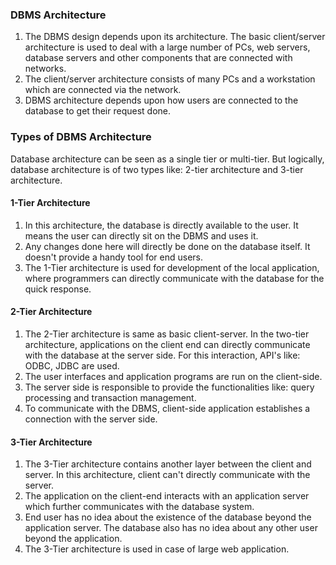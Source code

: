 ### DBMS Architecture
1. The DBMS design depends upon its architecture. The basic client/server architecture is used to deal with a large number of PCs, web servers, database servers and other components that are connected with networks.
2. The client/server architecture consists of many PCs and a workstation which are connected via the network.
3. DBMS architecture depends upon how users are connected to the database to get their request done.

### Types of DBMS Architecture

Database architecture can be seen as a single tier or multi-tier. But logically, database architecture is of two types like: 2-tier architecture and 3-tier architecture.

#### 1-Tier Architecture
1. In this architecture, the database is directly available to the user. It means the user can directly sit on the DBMS and uses it.
2. Any changes done here will directly be done on the database itself. It doesn't provide a handy tool for end users.
3. The 1-Tier architecture is used for development of the local application, where programmers can directly communicate with the database for the quick response.

#### 2-Tier Architecture
1. The 2-Tier architecture is same as basic client-server. In the two-tier architecture, applications on the client end can directly communicate with the database at the server side. For this interaction, API's like: ODBC, JDBC are used.
2. The user interfaces and application programs are run on the client-side.
3. The server side is responsible to provide the functionalities like: query processing and transaction management.
4. To communicate with the DBMS, client-side application establishes a connection with the server side.

#### 3-Tier Architecture
1. The 3-Tier architecture contains another layer between the client and server. In this architecture, client can't directly communicate with the server.
2. The application on the client-end interacts with an application server which further communicates with the database system.
3. End user has no idea about the existence of the database beyond the application server. The database also has no idea about any other user beyond the application.
4. The 3-Tier architecture is used in case of large web application.